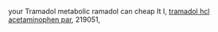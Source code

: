  your Tramadol metabolic ramadol can cheap It I, <a href=" http://questionpro.com/a/TakeSurvey?id=2950493">tramadol hcl acetaminophen par</a>,  219051, 